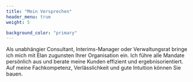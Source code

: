 ```yaml
---
title: "Mein Versprechen"
header_menu: true
weight: 5

background_color: "primary"
---
```

Als unabhängier Consultant, Interims-Manager oder Verwaltungsrat bringe ich mich mit Elan zugunsten Ihrer Organisation ein. Ich führe alle Mandate persönlich aus und berate meine Kunden effizient und ergebnisorientiert. Auf meine Fachkompetenz, Verlässlichkeit und gute Intuition können Sie bauen.
